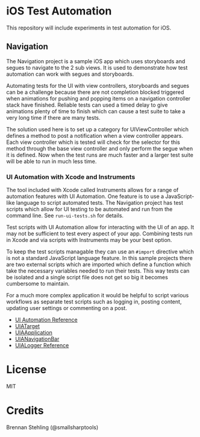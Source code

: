 # iOS Test Automation

This repository will include experiments in test automation for iOS.

## Navigation

The Navigation project is a sample iOS app which uses storyboards and
segues to navigate to the 2 sub views. It is used to demonstrate how
test automation can work with segues and storyboards.

Automating tests for the UI with view controllers, storyboards and segues
can be a challenge because there are not completion blocked triggered when
animations for pushing and popping items on a navigation controller stack
have finished. Reliable tests can used a timed delay to give animations
plenty of time to finish which can cause a test suite to take a very long
time if there are many tests.

The solution used here is to set up a category for UIViewController which
defines a method to post a notification when a view controller appears.
Each view controller which is tested will check for the selector for this
method through the base view controller and only perform the segue when
it is defined. Now when the test runs are much faster and a larger test
suite will be able to run in much less time.

### UI Automation with Xcode and Instruments

The tool included with Xcode called Instruments allows for a range of
automation features with UI Automation. One feature is to use a JavaScript-like
language to script automated tests. The Navigation project has test scripts
which allow for UI testing to be automated and run from the command line.
See `run-ui-tests.sh` for details.

Test scripts with UI Automation allow for interacting with the UI of an app.
It may not be sufficient to test every aspect of your app. Combining tests
run in Xcode and via scripts with Instruments may be your best option.

To keep the test scripts managable they can use an `#import` directive which
is not a standard JavaScript language feature. In this sample projects there
are two external scripts which are imported which define a function which
take the necessary variables needed to run their tests. This way tests can
be isolated and a single script file does not get so big it becomes 
cumbersome to maintain.

For a much more complex application it would be helpful to script various
workflows as separate test scripts such as logging in, posting content,
updating user settings or commenting on a post.

* [UI Automation Reference](https://developer.apple.com/library/ios/documentation/DeveloperTools/Reference/UIAutomationRef/index.html)
* [UIATarget](https://developer.apple.com/library/ios/documentation/ToolsLanguages/Reference/UIATargetClassReference/index.html)
* [UIAApplication](https://developer.apple.com/library/ios/documentation/ToolsLanguages/Reference/UIAApplicationClassReference/index.html)
* [UIANavigationBar](https://developer.apple.com/library/ios/documentation/ToolsLanguages/Reference/UIANavigationBarClassReference/index.html)
* [UIALogger Reference](https://developer.apple.com/library/ios/documentation/ToolsLanguages/Reference/UIALoggerClassReference/index.html)

# License

MIT

# Credits

Brennan Stehling (@smallsharptools)
